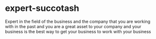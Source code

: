 # expert-succotash
Expert in the field of the business and the company that you are working with in the past and you are a great asset to your company and your business is the best way to get your business to work with your business 

